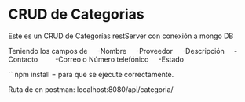 # CRUD de Categorias

Este es un CRUD de Categorías restServer con conexión a mongo DB

Teniendo los campos de
    -Nombre
    -Proveedor
    -Descripción 
    -Contacto 
        -Correo o Número telefónico
    -Estado

``
npm install = para que se ejecute correctamente.

Ruta de en postman: localhost:8080/api/categoria/
